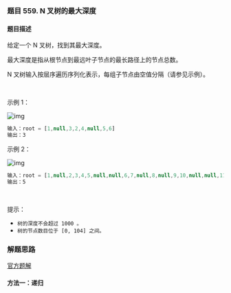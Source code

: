 ### 题目 559. N 叉树的最大深度
#### 题目描述
给定一个 N 叉树，找到其最大深度。

最大深度是指从根节点到最远叶子节点的最长路径上的节点总数。

N 叉树输入按层序遍历序列化表示，每组子节点由空值分隔（请参见示例）。

 

示例 1：

![img](559-1.png)

```js
输入：root = [1,null,3,2,4,null,5,6]
输出：3
```
示例 2：

![img](559-2.png)

```js
输入：root = [1,null,2,3,4,5,null,null,6,7,null,8,null,9,10,null,null,11,null,12,null,13,null,null,14]
输出：5
```
 

提示：

- `树的深度不会超过 1000 。`
- `树的节点数目位于 [0, 104] 之间。`

### 解题思路
[官方题解](https://leetcode-cn.com/problems/maximum-depth-of-n-ary-tree/solution/ncha-shu-de-zui-da-shen-du-by-leetcode/)
#### 方法一：递归